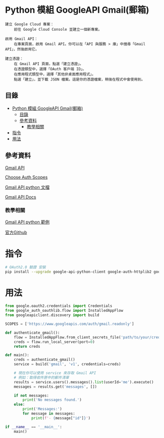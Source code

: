 # Python 模組 GoogleAPI Gmail(郵箱)

```
建立 Google Cloud 專案：
    前往 Google Cloud Console 並建立一個新專案。

啟用 Gmail API：
    在專案頁面，啟用 Gmail API。你可以在「API 與服務 > 庫」中搜尋「Gmail API」，然後啟用它。

建立憑證：
    在 Gmail API 頁面，點選「建立憑證」。
    在憑證類型中，選擇「OAuth 客戶端 ID」。
    在應用程式類型中，選擇「其他非桌面應用程式」。
    點選「建立」，並下載 JSON 檔案。這是你的憑證檔案，稍後在程式中會使用到。
```

## 目錄

- [Python 模組 GoogleAPI Gmail(郵箱)](#python-模組-googleapi-gmail郵箱)
  - [目錄](#目錄)
  - [參考資料](#參考資料)
    - [教學相關](#教學相關)
- [指令](#指令)
- [用法](#用法)

## 參考資料

[Gmail API](https://developers.google.com/gmail/api/reference/rest)

[Choose Auth Scopes](https://developers.google.com/gmail/api/auth/scopes/)

[Gmail API python 文檔](https://developers.google.com/resources/api-libraries/documentation/gmail/v1/python/latest/index.html)

[Gmail API Docs](https://googleapis.github.io/google-api-python-client/docs/epy/index.html)

### 教學相關

[Gmail API python 範例](https://www.thepythoncode.com/article/use-gmail-api-in-python)

[官方Github](https://github.com/googleapis/google-api-python-client)

# 指令

```bash
# OAuth2.0 驗證 安裝
pip install --upgrade google-api-python-client google-auth-httplib2 google-auth-oauthlib
```

# 用法

```Python
from google.oauth2.credentials import Credentials
from google_auth_oauthlib.flow import InstalledAppFlow
from googleapiclient.discovery import build

SCOPES = ['https://www.googleapis.com/auth/gmail.readonly']

def authenticate_gmail():
    flow = InstalledAppFlow.from_client_secrets_file('path/to/your/credentials.json', SCOPES)
    creds = flow.run_local_server(port=0)
    return creds

def main():
    creds = authenticate_gmail()
    service = build('gmail', 'v1', credentials=creds)

    # 現在你可以使用 service 來存取 Gmail API
    # 例如：取得收件匣中的郵件清單
    results = service.users().messages().list(userId='me').execute()
    messages = results.get('messages', [])

    if not messages:
        print('No messages found.')
    else:
        print('Messages:')
        for message in messages:
            print(f'- {message["id"]}')

if __name__ == '__main__':
    main()

```
